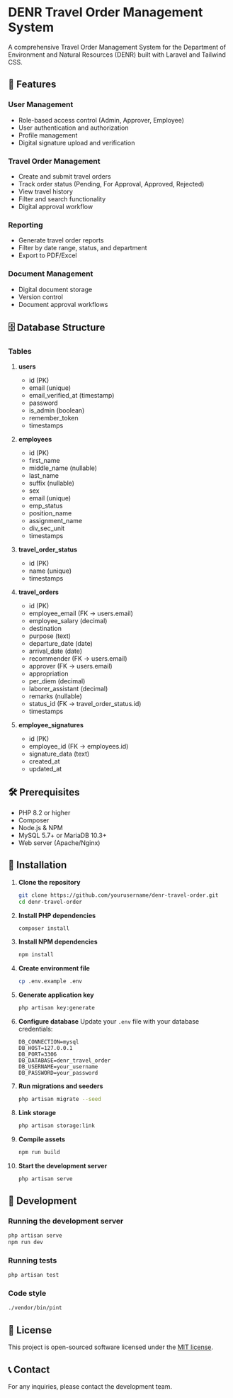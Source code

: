 # DENR Travel Order Management System

A comprehensive Travel Order Management System for the Department of Environment and Natural Resources (DENR) built with Laravel and Tailwind CSS.

## 🚀 Features

### User Management
- Role-based access control (Admin, Approver, Employee)
- User authentication and authorization
- Profile management
- Digital signature upload and verification

### Travel Order Management
- Create and submit travel orders
- Track order status (Pending, For Approval, Approved, Rejected)
- View travel history
- Filter and search functionality
- Digital approval workflow

### Reporting
- Generate travel order reports
- Filter by date range, status, and department
- Export to PDF/Excel

### Document Management
- Digital document storage
- Version control
- Document approval workflows

## 🗄️ Database Structure

### Tables

1. **users**
   - id (PK)
   - email (unique)
   - email_verified_at (timestamp)
   - password
   - is_admin (boolean)
   - remember_token
   - timestamps

2. **employees**
   - id (PK)
   - first_name
   - middle_name (nullable)
   - last_name
   - suffix (nullable)
   - sex
   - email (unique)
   - emp_status
   - position_name
   - assignment_name
   - div_sec_unit
   - timestamps

3. **travel_order_status**
   - id (PK)
   - name (unique)
   - timestamps

4. **travel_orders**
   - id (PK)
   - employee_email (FK -> users.email)
   - employee_salary (decimal)
   - destination
   - purpose (text)
   - departure_date (date)
   - arrival_date (date)
   - recommender (FK -> users.email)
   - approver (FK -> users.email)
   - appropriation
   - per_diem (decimal)
   - laborer_assistant (decimal)
   - remarks (nullable)
   - status_id (FK -> travel_order_status.id)
   - timestamps

5. **employee_signatures**
   - id (PK)
   - employee_id (FK -> employees.id)
   - signature_data (text)
   - created_at
   - updated_at

## 🛠️ Prerequisites

- PHP 8.2 or higher
- Composer
- Node.js & NPM
- MySQL 5.7+ or MariaDB 10.3+
- Web server (Apache/Nginx)

## 🚀 Installation

1. **Clone the repository**
   ```bash
   git clone https://github.com/yourusername/denr-travel-order.git
   cd denr-travel-order
   ```

2. **Install PHP dependencies**
   ```bash
   composer install
   ```

3. **Install NPM dependencies**
   ```bash
   npm install
   ```

4. **Create environment file**
   ```bash
   cp .env.example .env
   ```

5. **Generate application key**
   ```bash
   php artisan key:generate
   ```

6. **Configure database**
   Update your `.env` file with your database credentials:
   ```env
   DB_CONNECTION=mysql
   DB_HOST=127.0.0.1
   DB_PORT=3306
   DB_DATABASE=denr_travel_order
   DB_USERNAME=your_username
   DB_PASSWORD=your_password
   ```

7. **Run migrations and seeders**
   ```bash
   php artisan migrate --seed
   ```

8. **Link storage**
   ```bash
   php artisan storage:link
   ```

9. **Compile assets**
   ```bash
   npm run build
   ```

10. **Start the development server**
    ```bash
    php artisan serve
    ```

## 🔧 Development

### Running the development server
```bash
php artisan serve
npm run dev
```

### Running tests
```bash
php artisan test
```

### Code style
```bash
./vendor/bin/pint
```

## 📝 License

This project is open-sourced software licensed under the [MIT license](https://opensource.org/licenses/MIT).

## 📞 Contact

For any inquiries, please contact the development team.